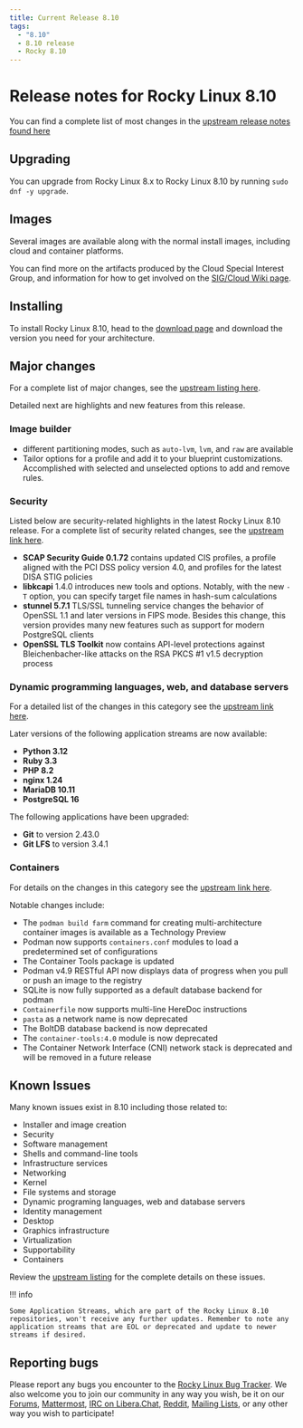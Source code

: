 ```yaml
---
title: Current Release 8.10
tags:
  - "8.10"
  - 8.10 release
  - Rocky 8.10
---
```


# Release notes for Rocky Linux 8.10

You can find a complete list of most changes in the [upstream release notes found here](https://access.redhat.com/documentation/en-us/red_hat_enterprise_linux/8/html/8.10_release_notes/index)

## Upgrading

You can upgrade from Rocky Linux 8.x to Rocky Linux 8.10 by running `sudo dnf -y upgrade`.

## Images

Several images are available along with the normal install images, including cloud and container platforms.

You can find more on the artifacts produced by the Cloud Special Interest Group, and information for how to get involved on the [SIG/Cloud Wiki page](https://sig-cloud.rocky.page/).

## Installing

To install Rocky Linux 8.10, head to the [download page](https://rockylinux.org/download/) and download the version you need for your architecture.

## Major changes

For a complete list of major changes, see the [upstream listing here](https://access.redhat.com/documentation/en-us/red_hat_enterprise_linux/8/html/8.10_release_notes/overview#overview-major-changes).

Detailed next are highlights and new features from this release.

### Image builder

* different partitioning modes, such as `auto-lvm`, `lvm`, and `raw` are available
* Tailor options for a profile and add it to your blueprint customizations. Accomplished with selected and unselected options to add and remove rules.

### Security

Listed below are security-related highlights in the latest Rocky Linux 8.10 release. For a complete list of security related changes, see the [upstream link here](https://access.redhat.com/documentation/en-us/red_hat_enterprise_linux/8/html/8.10_release_notes/new-features#new-features-security).

* **SCAP Security Guide 0.1.72** contains updated CIS profiles, a profile aligned with the PCI DSS policy version 4.0, and profiles for the latest DISA STIG policies
* **libkcapi** 1.4.0 introduces new tools and options. Notably, with the new `-T` option, you can specify target file names in hash-sum calculations
* **stunnel 5.7.1** TLS/SSL tunneling service changes the behavior of OpenSSL 1.1 and later versions in FIPS mode. Besides this change, this version provides many new features such as support for modern PostgreSQL clients
* **OpenSSL TLS Toolkit** now contains API-level protections against Bleichenbacher-like attacks on the RSA PKCS #1 v1.5 decryption process

### Dynamic programming languages, web, and database servers

For a detailed list of the changes in this category see the [upstream link here](https://access.redhat.com/documentation/en-us/red_hat_enterprise_linux/8/html/8.10_release_notes/new-features#new-features-dynamic-programming-languages-web-and-database-servers).

Later versions of the following application streams are now available:

* **Python 3.12**
* **Ruby 3.3**
* **PHP 8.2**
* **nginx 1.24**
* **MariaDB 10.11**
* **PostgreSQL 16**

The following applications have been upgraded:

* **Git** to version 2.43.0
* **Git LFS** to version 3.4.1

### Containers

For details on the changes in this category see the [upstream link here](https://access.redhat.com/documentation/en-us/red_hat_enterprise_linux/8/html/8.10_release_notes/new-features#new-features-containers).

Notable changes include:

* The `podman build farm` command for creating multi-architecture container images is available as a Technology Preview
* Podman now supports `containers.conf` modules to load a predetermined set of configurations
* The Container Tools package is updated
* Podman v4.9 RESTful API now displays data of progress when you pull or push an image to the registry
* SQLite is now fully supported as a default database backend for podman
* `Containerfile` now supports multi-line HereDoc instructions
* `pasta` as a network name is now deprecated
* The BoltDB database backend is now deprecated
* The `container-tools:4.0` module is now deprecated
* The Container Network Interface (CNI) network stack is deprecated and will be removed in a future release

## Known Issues

Many known issues exist in 8.10 including those related to:

* Installer and image creation
* Security
* Software management
* Shells and command-line tools
* Infrastructure services
* Networking
* Kernel
* File systems and storage
* Dynamic programing languages, web and database servers
* Identity management
* Desktop
* Graphics infrastructure
* Virtualization
* Supportability
* Containers

Review the [upstream listing](https://access.redhat.com/documentation/en-us/red_hat_enterprise_linux/8/html/8.10_release_notes/known-issues) for the complete details on these issues.

!!! info

    Some Application Streams, which are part of the Rocky Linux 8.10 repositories, won't receive any further updates. Remember to note any application streams that are EOL or deprecated and update to newer streams if desired.

## Reporting bugs

Please report any bugs you encounter to the [Rocky Linux Bug Tracker](https://bugs.rockylinux.org/). We also welcome you to join our community in any way you wish, be it on our [Forums](https://forums.rockylinux.org), [Mattermost](https://chat.rockylinux.org), [IRC on Libera.Chat](irc://irc.liberachat/rockylinux), [Reddit](https://reddit.com/r/rockylinux), [Mailing Lists](https://lists.resf.org), or any other way you wish to participate!
